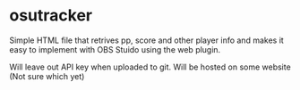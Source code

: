 # osutracker
Simple HTML file that retrives pp, score and other player info and makes it easy to implement with OBS Stuido using the web plugin.

Will leave out API key when uploaded to git.
Will be hosted on some website (Not sure which yet)
